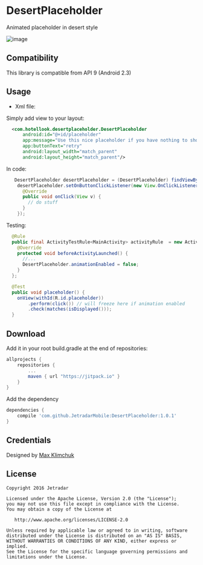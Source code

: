 DesertPlaceholder
=================

Animated placeholder in desert style

![image](https://github.com/JetradarMobile/DesertPlaceholder/blob/master/art/animation.gif)

Compatibility
-------------

This library is compatible from API 9 (Android 2.3)

Usage
-----

* Xml file:

Simply add view to your layout:

``` xml
  <com.hotellook.desertplaceholder.DesertPlaceholder
      android:id="@+id/placeholder"
      app:message="Use this nice placeholder if you have nothing to show"
      app:buttonText="retry"
      android:layout_width="match_parent"
      android:layout_height="match_parent"/>
```

In code:

``` java
   DesertPlaceholder desertPlaceholder = (DesertPlaceholder) findViewById(R.id.placeholder);
    desertPlaceholder.setOnButtonClickListener(new View.OnClickListener() {
      @Override
      public void onClick(View v) {
        // do stuff
      }
    });
```

Testing:

``` java
  @Rule
  public final ActivityTestRule<MainActivity> activityRule  = new ActivityTestRule<MainActivity>(MainActivity.class) {
    @Override
    protected void beforeActivityLaunched() {
      //...
      DesertPlaceholder.animationEnabled = false;
    }
  };

  @Test
  public void placeholder() {
    onView(withId(R.id.placeholder))
        .perform(click()) // will freeze here if animation enabled
        .check(matches(isDisplayed()));
  }
```

Download
--------

Add it in your root build.gradle at the end of repositories:

```groovy
allprojects {
    repositories {
        ...
        maven { url "https://jitpack.io" }
    }
}
```


Add the dependency

```groovy
dependencies {
    compile 'com.github.JetradarMobile:DesertPlaceholder:1.0.1'
}
```

Credentials
-----------

Designed by [Max Klimchuk](https://dribbble.com/maxklimchuk)

License
-------

    Copyright 2016 Jetradar

    Licensed under the Apache License, Version 2.0 (the "License");
    you may not use this file except in compliance with the License.
    You may obtain a copy of the License at
    
       http://www.apache.org/licenses/LICENSE-2.0
    
    Unless required by applicable law or agreed to in writing, software
    distributed under the License is distributed on an "AS IS" BASIS,
    WITHOUT WARRANTIES OR CONDITIONS OF ANY KIND, either express or implied.
    See the License for the specific language governing permissions and
    limitations under the License.
